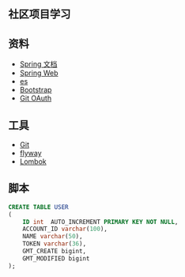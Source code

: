 ## 社区项目学习

## 资料
* [Spring 文档](https://spring.io/guides)
* [Spring Web](https://spring.io/guides/gs/serving-web-content/)
* [es](https://elasticsearch.cn/explore)
* [Bootstrap](https://v3.bootcss.com/components/) 
* [Git OAuth](https://developer.github.com/apps/building-oauth-apps/creating-an-oauth-app/)



## 工具
* [Git](https://git-scm.com/download)
* [flyway](https://flywaydb.org/getstarted/)
* [Lombok](https://projectlombok.org/)

## 脚本
```sql
CREATE TABLE USER
(
    ID int  AUTO_INCREMENT PRIMARY KEY NOT NULL,
    ACCOUNT_ID varchar(100),
    NAME varchar(50),
    TOKEN varchar(36),
    GMT_CREATE bigint,
    GMT_MODIFIED bigint
);

```